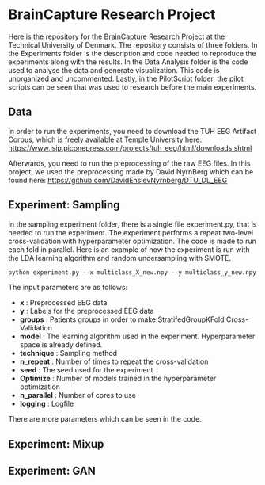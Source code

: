 # BrainCapture Research Project
Here is the repository for the BrainCapture Research Project at the Technical University of Denmark.
The repository consists of three folders. In the Experiments folder is the description and code needed to reproduce the experiments along with the results. In the Data Analysis folder is the code used to analyse the data and generate visualization. This code is unorganized and uncommented. Lastly, in the PilotScript folder, the pilot scripts can be seen that was used to research before the main experiments.

## Data
In order to run the experiments, you need to download the TUH EEG Artifact Corpus, which is freely available at Temple University here: https://www.isip.piconepress.com/projects/tuh_eeg/html/downloads.shtml

Afterwards, you need to run the preprocessing of the raw EEG files. In this project, we used the preprocessing made by David NyrnBerg which can be found here: https://github.com/DavidEnslevNyrnberg/DTU_DL_EEG

## Experiment: Sampling
In the sampling experiment folder, there is a single file experiment.py, that is needed to run the experiment. The experiment performs a repeat two-level cross-validation with hyperparameter optimization. The code is made to run each fold in parallel. Here is an example of how the experiment is run with the LDA learning algorithm and random undersampling with SMOTE.

```python
python experiment.py --x multiclass_X_new.npy --y multiclass_y_new.npy --groups multiclass_patients_new.npy --model LDA --technique 4 --n_repeats 5 --seed 55784899 --optimize 25 --n_parallel 25 --logging LDA_4_16-06-21_12-14-22.out
```
The input parameters are as follows:
- **x** : Preprocessed EEG data
- **y** : Labels for the preprocessed EEG data
- **groups** : Patients groups in order to make StratifedGroupKFold Cross-Validation
- **model** : The learning algorithm used in the experiment. Hyperparameter space is already defined.
- **technique** : Sampling method
- **n_repeat** : Number of times to repeat the cross-validation
- **seed** : The seed used for the experiment
- **Optimize** : Number of models trained in the hyperparameter optimization
- **n_parallel** : Number of cores to use
- **logging** : Logfile

There are more parameters which can be seen in the code.


## Experiment: Mixup

## Experiment: GAN
